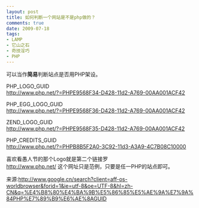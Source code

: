 ```yaml
---
layout: post
title: 如何判断一个网站是不是php做的？
comments: true
date: 2009-07-18
tags:
- LAMP
- 它山之石
- 奇技淫巧
- PHP
---
```


<p>可以当作<strong>简易</strong>判断站点是否用PHP架设。</p>
<p>PHP_LOGO_GUID<br /><a href="http://www.php.net/?=PHPE9568F34-D428-11d2-A769-00AA001ACF42">http://www.php.net/?=PHPE9568F34-D428-11d2-A769-00AA001ACF42</a></p>
<p>PHP_EGG_LOGO_GUID<br /><a href="http://www.php.net/?=PHPE9568F36-D428-11d2-A769-00AA001ACF42">http://www.php.net/?=PHPE9568F36-D428-11d2-A769-00AA001ACF42</a></p>
<p>ZEND_LOGO_GUID<br /><a href="http://www.php.net/?=PHPE9568F35-D428-11d2-A769-00AA001ACF42">http://www.php.net/?=PHPE9568F35-D428-11d2-A769-00AA001ACF42</a></p>
<p>PHP_CREDITS_GUID<br /><a href="http://www.php.net/?=PHPB8B5F2A0-3C92-11d3-A3A9-4C7B08C10000">http://www.php.net/?=PHPB8B5F2A0-3C92-11d3-A3A9-4C7B08C10000</a></p>
<p>喜欢看愚人节的那个Logo就是第二个链接罗<br /><a href="http://www.php.net/">http://www.php.net/</a> 这个网址只是范例，只要是任一PHP的站点即可。</p>
<p>来源:<a href="http://www.google.cn/search?client=aff-os-worldbrowser&amp;forid=1&amp;ie=utf-8&amp;oe=UTF-8&amp;hl=zh-CN&amp;q=%E4%B8%80%E4%BA%9B%E5%86%85%E5%AE%9A%E7%9A%84PHP%E7%89%B9%E6%AE%8AGUID" target="_blank">http://www.google.cn/search?client=aff-os-worldbrowser&amp;forid=1&amp;ie=utf-8&amp;oe=UTF-8&amp;hl=zh-CN&amp;q=%E4%B8%80%E4%BA%9B%E5%86%85%E5%AE%9A%E7%9A%84PHP%E7%89%B9%E6%AE%8AGUID</a></p>
<p> </p>				
